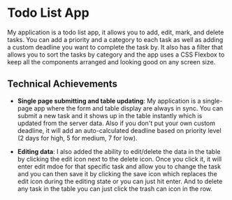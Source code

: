 # Todo List App

My application is a todo list app, it allows you to add, edit, mark, and delete tasks. You can add a priority and a category to each task as well as adding a custom deadline you want to complete the task by. It also has a filter that allows you to sort the tasks by category and the app uses a CSS Flexbox to keep all the components arranged and looking good on any screen size.

## Technical Achievements
- **Single page submitting and table updating**: My application is a single-page app where the form and table display are always in sync. You can submit a new task and it shows up in the table instantly which is updated from the server data. Also if you don't put your own custom deadline, it will add an auto-calculated deadline based on priority level (2 days for high, 5 for medium, 7 for low).

- **Editing data**: I also added the ability to edit/delete the data in the table by clicking the edit icon next to the delete icon. Once you click it, it will enter edit mdoe for that specific task and allow you to change the task and you can then save it by clicking the save icon which replaces the edit icon during the editing state or you can just hit enter. And to delete any task in the table you can just click the trash can icon in the row.

